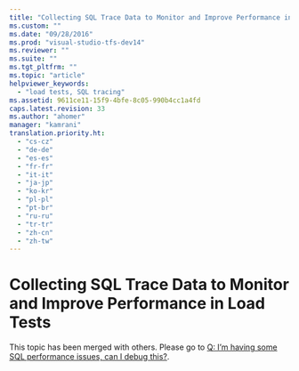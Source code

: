 ```yaml
---
title: "Collecting SQL Trace Data to Monitor and Improve Performance in Load Tests"
ms.custom: ""
ms.date: "09/28/2016"
ms.prod: "visual-studio-tfs-dev14"
ms.reviewer: ""
ms.suite: ""
ms.tgt_pltfrm: ""
ms.topic: "article"
helpviewer_keywords: 
  - "load tests, SQL tracing"
ms.assetid: 9611ce11-15f9-4bfe-8c05-990b4cc1a4fd
caps.latest.revision: 33
ms.author: "ahomer"
manager: "kamrani"
translation.priority.ht: 
  - "cs-cz"
  - "de-de"
  - "es-es"
  - "fr-fr"
  - "it-it"
  - "ja-jp"
  - "ko-kr"
  - "pl-pl"
  - "pt-br"
  - "ru-ru"
  - "tr-tr"
  - "zh-cn"
  - "zh-tw"
---
```

# Collecting SQL Trace Data to Monitor and Improve Performance in Load Tests
This topic has been merged with others. Please go to [Q: I’m having some SQL performance issues, can I debug this?](http://msdn.microsoft.com/en-us/7041cbcf-9ab1-4579-98ff-8f296aeaded4).